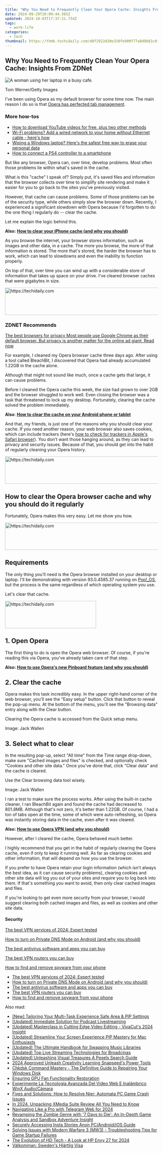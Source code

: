 ```yaml
---
title: "Why You Need to Frequently Clean Your Opera Cache: Insights From ZDNet"
date: 2024-09-29T20:09:44.565Z
updated: 2024-10-03T17:37:21.734Z
tags:
  - work-life
categories:
  - tech
thumbnail: https://thmb.techidaily.com/d8f2922d20e310fe909f77a8d8b81c6fbacf60f301e5bf6586c75f1b0b08c5ac.jpeg
---
```


## Why You Need to Frequently Clean Your Opera Cache: Insights From ZDNet

![A woman using her laptop in a busy cafe.](https://www.zdnet.com/a/img/resize/1156aaa1e35163b41ee7d76a2a4544792316201d/2022/10/10/ce582440-1c3b-4355-b0d3-c388ce345159/getty-a-woman-working-from-her-laptop-in-a-busy-cafe.jpg?auto=webp&width=1280)

Tom Werner/Getty Images

I've been using Opera as my default browser for some time now. The main reason I do so is that [Opera has perfected tab management](https://www.zdnet.com/home-and-office/work-life/opera-workspaces-is-tab-management-perfection/). 

### More how-tos

* [How to download YouTube videos for free, plus two other methods](https://www.zdnet.com/article/how-to-download-youtube-videos-for-free-plus-two-other-methods/)
* [Wi-Fi problems? Add a wired network to your home without Ethernet cable - here's how](https://www.zdnet.com/article/wi-fi-problems-how-to-add-a-wired-network-to-your-home-without-ethernet-cable/)
* [Wiping a Windows laptop? Here's the safest free way to erase your personal data](https://www.zdnet.com/article/wiping-a-windows-laptop-heres-the-safest-free-way-to-erase-your-personal-data/)
* [How to connect a PS4 controller to a smartphone](https://www.zdnet.com/article/how-to-connect-a-ps4-controller-to-a-smartphone/)

But like any browser, Opera can, over time, develop problems. Most often those problems lie within what's saved in the cache.

What is this "cache" I speak of? Simply put, it's saved files and information that the browser collects over time to simplify site rendering and make it easier for you to go back to the sites you've previously visited. 

However, that cache can cause problems. Some of those problems can be of the security type, while others simply slow the browser down. Recently, I experienced a significant slowdown with Opera because I'd forgotten to do the one thing I regularly do -- clear the cache. 

Let me explain the logic behind this.

**Also:** [**How to clear your iPhone cache (and why you should)**](https://www.zdnet.com/article/how-to-clear-cache-on-iphone-and-why-you-should/)

As you browse the internet, your browser stores information, such as images and other data, in a cache. The more you browse, the more of that information is stored. The more that's stored, the harder the browser has to work, which can lead to slowdowns and even the inability to function properly. 

On top of that, over time you can wind up with a considerable store of information that takes up space on your drive. I've cleared browser caches that were gigabytes in size. 

<!-- affiliate ads begin -->
<a href="https://unicoeye.pxf.io/c/5597632/2134235/18498" target="_top" id="2134235">
  <img src="//a.impactradius-go.com/display-ad/18498-2134235" border="0" alt="https://techidaily.com" width="728" height="90"/>
</a>
<img height="0" width="0" src="https://unicoeye.pxf.io/i/5597632/2134235/18498" style="position:absolute;visibility:hidden;" border="0" />
<!-- affiliate ads end -->

### **ZDNET** Recommends

[The best browsers for privacy Most people use Google Chrome as their default browser. But privacy is another matter for the online ad giant.  Read now](https://www.zdnet.com/article/best-browser-for-privacy/)

For example, I cleaned my Opera browser cache three days ago. After using a tool called BleachBit, I discovered that Opera had already accumulated 1.22GB in the cache alone. 

Although that might not sound like much, once a cache gets that large, it can cause problems.

Before I cleaned the Opera cache this week, the size had grown to over 2GB and the browser struggled to work well. Even closing the browser was a task that threatened to lock up my desktop. Fortunately, clearing the cache solved the problem immediately.

**Also**: [**How to clear the cache on your Android phone or tablet**](https://www.zdnet.com/article/how-to-clear-the-cache-on-your-android-phone-or-tablet-and-why-you-should/)

And that, my friends, is just one of the reasons why you should clear your cache. If you need another reason, your web browser also saves cookies, which can include trackers (here's [how to check for trackers in Apple's Safari browser](https://www.zdnet.com/article/how-to-check-the-privacy-report-for-website-tracking-in-safari/)). You don't want those hanging around, as they can lead to privacy and security issues. Because of that, you should get into the habit of regularly cleaning your Opera history.

<!-- affiliate ads begin -->
<a href="https://appsumo.8odi.net/c/5597632/2082530/7443" target="_top" id="2082530">
  <img src="//a.impactradius-go.com/display-ad/7443-2082530" border="0" alt="https://techidaily.com" width="728" height="90"/>
</a>
<img height="0" width="0" src="https://appsumo.8odi.net/i/5597632/2082530/7443" style="position:absolute;visibility:hidden;" border="0" />
<!-- affiliate ads end -->

## How to clear the Opera browser cache and why you should do it regularly

  
Fortunately, Opera makes this very easy. Let me show you how.

<!-- affiliate ads begin -->
<a href="https://appsumo.8odi.net/c/5597632/2118320/7443" target="_top" id="2118320">
  <img src="//a.impactradius-go.com/display-ad/7443-2118320" border="0" alt="https://techidaily.com" width="728" height="90"/>
</a>
<img height="0" width="0" src="https://appsumo.8odi.net/i/5597632/2118320/7443" style="position:absolute;visibility:hidden;" border="0" />
<!-- affiliate ads end -->

## Requirements

The only thing you'll need is the Opera browser installed on your desktop or laptop. I'll be demonstrating with version 93.0.4585.37 running on [Pop!\_OS](https://www.zdnet.com/article/pop-os-might-have-a-complicated-name-but-it-makes-using-linux-so-easy/), but the process is the same regardless of which operating system you use.

Let's clear that cache.

<!-- affiliate ads begin -->
<a href="https://aligracehair.sjv.io/c/5597632/2135355/19272" target="_top" id="2135355">
  <img src="//a.impactradius-go.com/display-ad/19272-2135355" border="0" alt="https://techidaily.com" width="300" height="90"/>
</a>
<img height="0" width="0" src="https://aligracehair.sjv.io/i/5597632/2135355/19272" style="position:absolute;visibility:hidden;" border="0" />
<!-- affiliate ads end -->

## 1\. Open Opera

The first thing to do is open the Opera web browser. Of course, if you're reading this via Opera, you've already taken care of that step.

**Also:** [**How to use Opera's new Pinboard feature (and why you should)**](https://www.zdnet.com/home-and-office/work-life/how-to-use-operas-new-pinboard-feature-and-why-you-should/)

## 2\. Clear the cache

Opera makes this task incredibly easy. In the upper right-hand corner of the web browser, you'll see the "Easy setup" button. Click that button to reveal the pop-up menu. At the bottom of the menu, you'll see the "Browsing data" entry along with the Clear button.

Clearing the Opera cache is accessed from the Quick setup menu.

Image: Jack Wallen

## 3\. Select what to clear

In the resulting pop-up, select "All time" from the Time range drop-down, make sure "Cached images and files" is checked, and optionally check "Cookies and other site data." Once you've done that, click "Clear data" and the cache is cleared. 

Use the Clear browsing data tool wisely.

Image: Jack Wallen

I ran a test to make sure the process works. After using the built-in cache cleaner, I ran BleachBit again and found the cache had decreased to 801.8MB. Although that's not zero, it's better than 1.22GB. Of course, I had a ton of tabs open at the time, some of which were auto-refreshing, so Opera was instantly storing data in the cache, even after it was cleared.

**Also:** [**How to use Opera VPN (and why you should)**](https://www.zdnet.com/article/how-to-use-the-opera-vpn-and-why-you-should/)

However, after I cleared the cache, Opera behaved much better.

I highly recommend that you get in the habit of regularly clearing the Opera cache, even if only to keep it running well. As far as clearing cookies and other information, that will depend on how you use the browser. 

If you prefer to have Opera retain your login information (which isn't always the best idea, as it can cause security problems), clearing cookies and other site data will log you out of your sites and require you to log back into them. If that's something you want to avoid, then only clear cached images and files.

If you're looking to get even more security from your browser, I would suggest clearing both cached images and files, as well as cookies and other site data.

#### Security

[The best VPN services of 2024: Expert tested](https://www.zdnet.com/article/best-vpn/ "The best VPN services of 2024: Expert tested")

[How to turn on Private DNS Mode on Android (and why you should)](https://www.zdnet.com/article/how-to-turn-on-private-dns-mode-on-android-and-why-you-should/ "How to turn on Private DNS Mode on Android (and why you should)")

[The best antivirus software and apps you can buy](https://www.zdnet.com/article/best-antivirus/ "The best antivirus software and apps you can buy")

[The best VPN routers you can buy](https://www.zdnet.com/article/best-vpn-router/ "The best VPN routers you can buy")

[How to find and remove spyware from your phone](https://www.zdnet.com/article/how-to-find-and-remove-spyware-from-your-phone/ "How to find and remove spyware from your phone")

* [The best VPN services of 2024: Expert tested](https://www.zdnet.com/article/best-vpn/ "The best VPN services of 2024: Expert tested")
* [How to turn on Private DNS Mode on Android (and why you should)](https://www.zdnet.com/article/how-to-turn-on-private-dns-mode-on-android-and-why-you-should/ "How to turn on Private DNS Mode on Android (and why you should)")
* [The best antivirus software and apps you can buy](https://www.zdnet.com/article/best-antivirus/ "The best antivirus software and apps you can buy")
* [The best VPN routers you can buy](https://www.zdnet.com/article/best-vpn-router/ "The best VPN routers you can buy")
* [How to find and remove spyware from your phone](https://www.zdnet.com/article/how-to-find-and-remove-spyware-from-your-phone/ "How to find and remove spyware from your phone")

<ins class="adsbygoogle"
     style="display:block"
     data-ad-format="autorelaxed"
     data-ad-client="ca-pub-7571918770474297"
     data-ad-slot="1223367746"></ins>

<ins class="adsbygoogle"
     style="display:block"
     data-ad-client="ca-pub-7571918770474297"
     data-ad-slot="8358498916"
     data-ad-format="auto"
     data-full-width-responsive="true"></ins>

<span class="atpl-alsoreadstyle">Also read:</span>
<div><ul>
<li><a href="https://some-tips.techidaily.com/new-tailoring-your-multi-task-experience-safe-area-and-pip-settings/"><u>[New] Tailoring Your Multi-Task Experience Safe Area & PIP Settings</u></a></li>
<li><a href="https://some-knowledge.techidaily.com/updated-immediate-solution-for-podcast-livestreaming/"><u>[Updated] Immediate Solution for Podcast Livestreaming</u></a></li>
<li><a href="https://fox-friendly.techidaily.com/updated-masterclass-in-cutting-edge-video-editing-vivacuts-2024-insight/"><u>[Updated] Masterclass in Cutting Edge Video Editing - VivaCut's 2024 Insight</u></a></li>
<li><a href="https://some-tips.techidaily.com/updated-streamline-your-screen-experience-pip-mastery-for-mac-enthusiasts/"><u>[Updated] Streamline Your Screen Experience PIP Mastery for Mac Enthusiasts</u></a></li>
<li><a href="https://some-tips.techidaily.com/updated-the-ultimate-handbook-for-swapping-music-libraries/"><u>[Updated] The Ultimate Handbook for Swapping Music Libraries</u></a></li>
<li><a href="https://some-tips.techidaily.com/updated-top-live-streaming-technologies-for-broadcinas/"><u>[Updated] Top Live Streaming Technologies for Broadcinas</u></a></li>
<li><a href="https://some-tips.techidaily.com/updated-unleashing-visual-treasures-a-pexels-search-guide/"><u>[Updated] Unleashing Visual Treasures A Pexels Search Guide</u></a></li>
<li><a href="https://some-tips.techidaily.com/2024-approved-unleash-creativity-learning-snapseeds-power-tools/"><u>2024 Approved Unleash Creativity Learning Snapseed's Power Tools</u></a></li>
<li><a href="https://technical-tips.techidaily.com/chkdsk-command-mastery-the-definitive-guide-to-repairing-your-windows-disk/"><u>Chkdsk Command Mastery - The Definitive Guide to Repairing Your Windows Disk</u></a></li>
<li><a href="https://network-issues.techidaily.com/ensuring-gpu-fan-functionality-restoration/"><u>Ensuring GPU Fan Functionality Restoration</u></a></li>
<li><a href="https://discover-dash.techidaily.com/experimente-la-tecnologia-avanzada-del-video-web-e-inalambrico-winx-audiocamara/"><u>Experimente La Tecnología Avanzada Del Vídeo Web E Inalámbrico WinX Audio/Cámara</u></a></li>
<li><a href="https://common-error.techidaily.com/fixes-and-solutions-how-to-resolve-nier-automata-pc-game-crash-issues/"><u>Fixes and Solutions: How to Resolve Nier: Automata PC Game Crash Issues</u></a></li>
<li><a href="https://some-tips.techidaily.com/in-2024-unpacking-xmedia-suite-review-all-you-need-to-know/"><u>In 2024, Unpacking XMedia Suite Review All You Need to Know</u></a></li>
<li><a href="https://some-tips.techidaily.com/navigating-like-a-pro-with-telegram-web-for-2024/"><u>Navigating Like a Pro with Telegram Web for 2024</u></a></li>
<li><a href="https://buynow-info.techidaily.com/revamping-the-zombie-genre-with-7-days-to-die-an-in-depth-game-analysis-and-sandbox-adventure-insight/"><u>Revamping the Zombie Genre with '7 Days to Die': An In-Depth Game Analysis and Sandbox Adventure Insight</u></a></li>
<li><a href="https://instagram-video-files.techidaily.com/securely-accessing-insta-stories-anon-pcandroidios-guide/"><u>Securely Accessing Insta Stories Anon PC/Android/iOS Guide</u></a></li>
<li><a href="https://win-answers.techidaily.com/solving-issues-with-modern-warfare-3-mw3-troubleshooting-tips-for-game-startup-failures/"><u>Solving Issues with Modern Warfare 3 (MW3) - Troubleshooting Tips for Game Startup Failures</u></a></li>
<li><a href="https://some-tips.techidaily.com/the-evolution-of-hd-tech-a-look-at-hp-envy-27-for-2024/"><u>The Evolution of HD Tech - A Look at HP Envy 27 for 2024</u></a></li>
<li><a href="https://mondly-stories.techidaily.com/valkomman-swedens-hjartlig-visa/"><u>Välkomman: Sweden's Hjärtlig Visa</u></a></li>
</ul></div>

